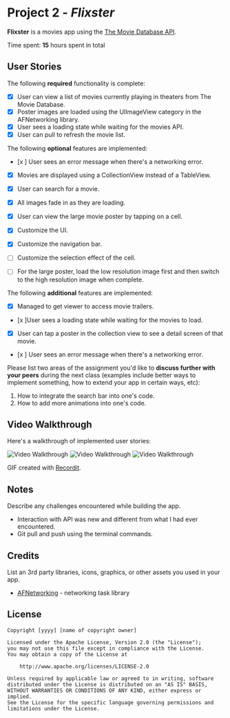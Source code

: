 # Project 2 - *Flixster*

**Flixster** is a movies app using the [The Movie Database API](http://docs.themoviedb.apiary.io/#).

Time spent: **15** hours spent in total

## User Stories

The following **required** functionality is complete:

- [x] User can view a list of movies currently playing in theaters from The Movie Database.
- [x] Poster images are loaded using the UIImageView category in the AFNetworking library.
- [x] User sees a loading state while waiting for the movies API.
- [x] User can pull to refresh the movie list.

The following **optional** features are implemented:

- [x ] User sees an error message when there's a networking error.
- [x] Movies are displayed using a CollectionView instead of a TableView.
- [x] User can search for a movie.
- [x] All images fade in as they are loading.
- [x] User can view the large movie poster by tapping on a cell.
- [x] Customize the UI.
- [x] Customize the navigation bar.
- [ ] Customize the selection effect of the cell.
- [ ] For the large poster, load the low resolution image first and then switch to the high resolution image when complete.


The following **additional** features are implemented:

- [x] Managed to get viewer to access movie trailers.
- [x ]User sees a loading state while waiting for the movies to load.
- [x] User can tap a poster in the collection view to see a detail screen of that movie.
- [x ] User sees an error message when there's a networking error.


Please list two areas of the assignment you'd like to **discuss further with your peers** during the next class (examples include better ways to implement something, how to extend your app in certain ways, etc):

1. How to integrate the search bar into one's code.
2. How to add more animations into one's code.

## Video Walkthrough

Here's a walkthrough of implemented user stories:

<img src='http://g.recordit.co/LzRmJ3vP7G.gif' title='Video Walkthrough' width='' alt='Video Walkthrough' />
<img src='http://g.recordit.co/QZx8XIy18C.gif' title='Video Walkthrough' width='' alt='Video Walkthrough' />
<img src='http://g.recordit.co/mNxqWwZ0XA.gif' title='Video Walkthrough' width='' alt='Video Walkthrough' />

GIF created with [Recordit](http://recordit.co/).

## Notes

Describe any challenges encountered while building the app.
- Interaction with API was new and different from what I had ever encountered.
- Git pull and push using the terminal commands.

## Credits

List an 3rd party libraries, icons, graphics, or other assets you used in your app.

- [AFNetworking](https://github.com/AFNetworking/AFNetworking) - networking task library

## License

    Copyright [yyyy] [name of copyright owner]

    Licensed under the Apache License, Version 2.0 (the "License");
    you may not use this file except in compliance with the License.
    You may obtain a copy of the License at

        http://www.apache.org/licenses/LICENSE-2.0

    Unless required by applicable law or agreed to in writing, software
    distributed under the License is distributed on an "AS IS" BASIS,
    WITHOUT WARRANTIES OR CONDITIONS OF ANY KIND, either express or implied.
    See the License for the specific language governing permissions and
    limitations under the License.
